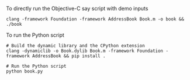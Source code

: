 To directly run the Objective-C say script with demo inputs
```
clang -framework Foundation -framework AddressBook Book.m -o book && ./book
```

To run the Python script

```
# Build the dynamic library and the CPython extension
clang -dynamiclib -o Book.dylib Book.m -framework Foundation -framework AddressBook && pip install .

# Run the Python script
python book.py
```